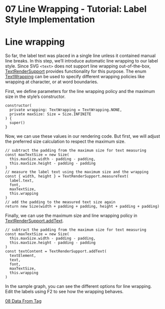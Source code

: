 <!--
 //////////////////////////////////////////////////////////////////////////////
 // @license
 // This file is part of yFiles for HTML 2.6.0.3.
 // Use is subject to license terms.
 //
 // Copyright (c) 2000-2024 by yWorks GmbH, Vor dem Kreuzberg 28,
 // 72070 Tuebingen, Germany. All rights reserved.
 //
 //////////////////////////////////////////////////////////////////////////////
-->
# 07 Line Wrapping - Tutorial: Label Style Implementation

# Line wrapping

So far, the label text was placed in a single line unless it contained manual line breaks. In this step, we’ll introduce automatic line wrapping to our label style. Since SVG `<text>` does not support line wrapping out-of-the-box, [TextRenderSupport](https://docs.yworks.com/yfileshtml/#/api/TextRenderSupport) provides functionality for this purpose. The enum [TextWrapping](https://docs.yworks.com/yfileshtml/#/api/TextWrapping) can be used to specify different wrapping policies like wrapping at character, or at word boundaries.

First, we define parameters for the line wrapping policy and the maximum size in the style’s constructor.

```
constructor(
  private wrapping: TextWrapping = TextWrapping.NONE,
  private maxSize: Size = Size.INFINITE
) {
  super()
}
```

Now, we can use these values in our rendering code. But first, we will adjust the preferred size calculation to respect the maximum size.

```
// subtract the padding from the maximum size for text measuring
const maxTextSize = new Size(
  this.maxSize.width - padding - padding,
  this.maxSize.height - padding - padding
)
// measure the label text using the maximum size and the wrapping
const { width, height } = TextRenderSupport.measureText(
  label.text,
  font,
  maxTextSize,
  this.wrapping
)
// add the padding to the measured text size again
return new Size(width + padding + padding, height + padding + padding)
```

Finally, we can use the maximum size and line wrapping policy in [TextRenderSupport.addText](https://docs.yworks.com/yfileshtml/#/api/TextRenderSupport#TextRenderSupport-method-addText).

```
// subtract the padding from the maximum size for text measuring
const maxTextSize = new Size(
  this.maxSize.width - padding - padding,
  this.maxSize.height - padding - padding
)
const textContent = TextRenderSupport.addText(
  textElement,
  text,
  font,
  maxTextSize,
  this.wrapping
)
```

In the sample graph, you can see the different options for line wrapping. Edit the labels using F2 to see how the wrapping behaves.

[08 Data From Tag](../../tutorial-style-implementation-label/08-data-from-tag/)
